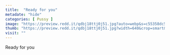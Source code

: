 ```yaml
---
title:  "Ready for you"
metadate: "hide"
categories: [ Pussy ]
image: "https://preview.redd.it/qdbj18ttj0j51.jpg?auto=webp&s=c55358dc56c5ac97bd17484f3a492132799dcaf4"
thumb: "https://preview.redd.it/qdbj18ttj0j51.jpg?width=640&crop=smart&auto=webp&s=8bf82464cc8e99fd9748d5a1df7f9ade8d497f62"
visit: ""
---
```

Ready for you
